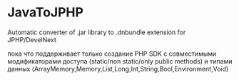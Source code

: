 # JavaToJPHP
Automatic converter of .jar library to .dnbundle extension for JPHP/DevelNext

пока что поддерживает только создание PHP SDK с совместимыми модификаторами доступа (static/non static/only public methods) и типами данных (ArrayMemory,Memory,List,Long,Int,String,Bool,Environment,Void)
